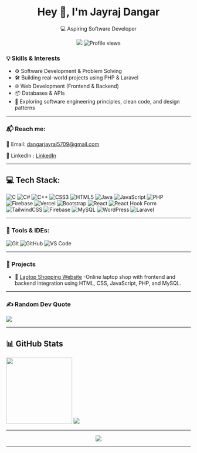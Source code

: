 <h1 align="center">Hey 👋, I'm Jayraj Dangar</h1>

<p align="center">
   💻  Aspiring Software Developer
</p>

<p align="center">
  <a href="https://www.linkedin.com/in/jayrajdangar5/"><img src="https://img.shields.io/badge/-LinkedIn-blue?style=flat&logo=linkedin" /></a>
   <img src="https://komarev.com/ghpvc/?username=jayraj5709&color=blue" alt="Profile views"/>
</p>

<p align="center">
  
</p>

<!--
<p align="center">
  <a href="https://github.com/ryo-ma/github-profile-trophy">
    <img src="https://github-profile-trophy.vercel.app/?username=chandnibhadarka&theme=nord&no-bg=true" alt="chandnibhadarka" />
  </a>
</p>
-->


<div> 

### 💡 Skills & Interests  
<ul>
  <li>⚙️ Software Development & Problem Solving </li>
  <li>🛠 Building real-world projects using PHP & Laravel </li> 
  <li>🌐 Web Development (Frontend & Backend) </li> 
  <li>📦 Databases & APIs </li> 
  <li>🚀 Exploring software engineering principles, clean code, and design patterns  </li>
</ul>


</div>

---

### 📬 Reach me:

📧 Email: dangarjayraj5709@gmail.com

🚀 LinkedIn : [LinkedIn](https://www.linkedin.com/in/chandnibhadarka/)  

<!--
### 🔗 Visit My Portfolio:
- http://chandni-portfolio.vercel.app 
-->
---
## 💻 Tech Stack:
![C](https://img.shields.io/badge/c-%2300599C.svg?style=for-the-badge&logo=c&logoColor=white) ![C#](https://img.shields.io/badge/c%23-%23239120.svg?style=for-the-badge&logo=csharp&logoColor=white) ![C++](https://img.shields.io/badge/c++-%2300599C.svg?style=for-the-badge&logo=c%2B%2B&logoColor=white)  ![CSS3](https://img.shields.io/badge/css3-%231572B6.svg?style=for-the-badge&logo=css3&logoColor=white) ![HTML5](https://img.shields.io/badge/html5-%23E34F26.svg?style=for-the-badge&logo=html5&logoColor=white) ![Java](https://img.shields.io/badge/java-%23ED8B00.svg?style=for-the-badge&logo=openjdk&logoColor=white) ![JavaScript](https://img.shields.io/badge/javascript-%23323330.svg?style=for-the-badge&logo=javascript&logoColor=%23F7DF1E) ![PHP](https://img.shields.io/badge/php-%23777BB4.svg?style=for-the-badge&logo=php&logoColor=white) ![Firebase](https://img.shields.io/badge/firebase-%23039BE5.svg?style=for-the-badge&logo=firebase) ![Vercel](https://img.shields.io/badge/vercel-%23000000.svg?style=for-the-badge&logo=vercel&logoColor=white) ![Bootstrap](https://img.shields.io/badge/bootstrap-%238511FA.svg?style=for-the-badge&logo=bootstrap&logoColor=white) ![React](https://img.shields.io/badge/react-%2320232a.svg?style=for-the-badge&logo=react&logoColor=%2361DAFB) ![React Hook Form](https://img.shields.io/badge/React%20Hook%20Form-%23EC5990.svg?style=for-the-badge&logo=reacthookform&logoColor=white) ![TailwindCSS](https://img.shields.io/badge/tailwindcss-%2338B2AC.svg?style=for-the-badge&logo=tailwind-css&logoColor=white) ![Firebase](https://img.shields.io/badge/Firebase-039BE5?style=for-the-badge&logo=Firebase&logoColor=white) ![MySQL](https://img.shields.io/badge/mysql-%2300000f.svg?style=for-the-badge&logo=mysql&logoColor=white) ![WordPress](https://img.shields.io/badge/WordPress-21759B?style=flat&logo=wordpress&logoColor=white) ![Laravel](https://img.shields.io/badge/Laravel-FF2D20?style=flat&logo=laravel&logoColor=white)



---
### 🧰 Tools & IDEs:
![Git](https://img.shields.io/badge/Git-F05032?style=flat&logo=git&logoColor=white)
![GitHub](https://img.shields.io/badge/GitHub-181717?style=flat&logo=github&logoColor=white)
![VS Code](https://img.shields.io/badge/VSCode-007ACC?style=flat&logo=visualstudiocode)

---
### 🚀 Projects
- 📄 [Laptop Shopping Website](https://github.com/Jayraj5709/laptop-shopping-website) -Online laptop shop with frontend and backend integration using HTML, CSS, JavaScript, PHP, and MySQL.

---

### ✍️ Random Dev Quote
![](https://quotes-github-readme.vercel.app/api?type=horizontal&theme=radical)

---
## 📊 GitHub Stats
<img src="https://github-profile-summary-cards.vercel.app/api/cards/stats?username=jayraj5709&theme=tokyonight" height="180px"/>
<img src="https://github-profile-summary-cards.vercel.app/api/cards/profile-details?username=jayraj5709&theme=tokyonight" />


---

<p align="center">
  <img src="https://github-readme-activity-graph.vercel.app/graph?username=jayraj5709&theme=tokyo-night&hide_border=true" />
</p>


---
